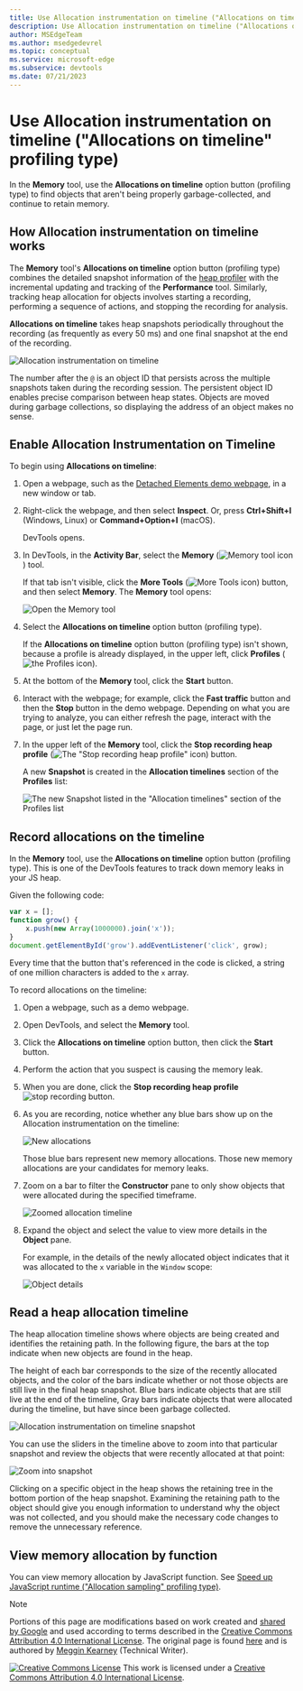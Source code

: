 ```yaml
---
title: Use Allocation instrumentation on timeline ("Allocations on timeline" profiling type)
description: Use Allocation instrumentation on timeline ("Allocations on timeline" profiling type) to find objects that aren't being properly garbage collected, and continue to retain memory.
author: MSEdgeTeam
ms.author: msedgedevrel
ms.topic: conceptual
ms.service: microsoft-edge
ms.subservice: devtools
ms.date: 07/21/2023
---
```

<!-- Copyright Meggin Kearney

   Licensed under the Apache License, Version 2.0 (the "License");
   you may not use this file except in compliance with the License.
   You may obtain a copy of the License at

       https://www.apache.org/licenses/LICENSE-2.0

   Unless required by applicable law or agreed to in writing, software
   distributed under the License is distributed on an "AS IS" BASIS,
   WITHOUT WARRANTIES OR CONDITIONS OF ANY KIND, either express or implied.
   See the License for the specific language governing permissions and
   limitations under the License. -->
# Use Allocation instrumentation on timeline ("Allocations on timeline" profiling type)

<!-- title in other repo:
How to Use the Allocation Profiler Tool -->

In the **Memory** tool, use the **Allocations on timeline** option button (profiling type) to find objects that aren't being properly garbage-collected, and continue to retain memory.


<!-- ====================================================================== -->
## How Allocation instrumentation on timeline works

The **Memory** tool's **Allocations on timeline** option button (profiling type) combines the detailed snapshot information of the [heap profiler](heap-snapshots.md) with the incremental updating and tracking of the **Performance** tool.  Similarly, tracking heap allocation for objects involves starting a recording, performing a sequence of actions, and stopping the recording for analysis.

<!--todo: add profile memory problems (heap profiler) section when available  -->
<!--todo: add profile evaluate performance (Performance tool) section when available  -->

**Allocations on timeline** takes heap snapshots periodically throughout the recording (as frequently as every 50 ms) and one final snapshot at the end of the recording.

![Allocation instrumentation on timeline](./allocation-profiler-images/timeline-snapshot-highlighted.png)

The number after the `@` is an object ID that persists across the multiple snapshots taken during the recording session.  The persistent object ID enables precise comparison between heap states.  Objects are moved during garbage collections, so displaying the address of an object makes no sense.


<!-- ====================================================================== -->
## Enable Allocation Instrumentation on Timeline

To begin using **Allocations on timeline**:

1. Open a webpage, such as the [Detached Elements demo webpage](https://microsoftedge.github.io/Demos/detached-elements/), in a new window or tab.

1. Right-click the webpage, and then select **Inspect**.  Or, press **Ctrl+Shift+I** (Windows, Linux) or **Command+Option+I** (macOS).

   DevTools opens.

1. In DevTools, in the **Activity Bar**, select the **Memory** (![Memory tool icon](./allocation-profiler-images/memory-tool-icon.png)) tool.

   If that tab isn't visible, click the **More Tools** (![More Tools icon](./allocation-profiler-images/more-tools-icon.png)) button, and then select **Memory**.  The **Memory** tool opens:

   ![Open the Memory tool](./allocation-profiler-images/memory-tool-allocations-on-timeline-option-button.png)

1. Select the **Allocations on timeline** option button (profiling type).

   If the **Allocations on timeline** option button (profiling type) isn't shown, because a profile is already displayed, in the upper left, click **Profiles** (![the Profiles icon](./allocation-profiler-images/profiles-icon.png)).

1. At the bottom of the **Memory** tool, click the **Start** button.

1. Interact with the webpage; for example, click the **Fast traffic** button and then the **Stop** button in the demo webpage.  Depending on what you are trying to analyze, you can either refresh the page, interact with the page, or just let the page run.

1. In the upper left of the **Memory** tool, click the **Stop recording heap profile** (![The "Stop recording heap profile" icon](./allocation-profiler-images/stop-recording-icon.png)) button.

   A new **Snapshot** is created in the **Allocation timelines** section of the **Profiles** list:

   ![The new Snapshot listed in the "Allocation timelines" section of the Profiles list](./allocation-profiler-images/allocation-timelines-profile.png)


<!-- moved from "Fix memory problems" article -->
<!-- ====================================================================== -->
## Record allocations on the timeline

In the **Memory** tool, use the **Allocations on timeline** option button (profiling type).  This is one of the DevTools features to track down memory leaks in your JS heap.

Given the following code:

```javascript
var x = [];
function grow() {
    x.push(new Array(1000000).join('x'));
}
document.getElementById('grow').addEventListener('click', grow);
```

Every time that the button that's referenced in the code is clicked, a string of one million characters is added to the `x` array.


To record allocations on the timeline:

1. Open a webpage, such as a demo webpage.<!-- todo: open a Demo webpage, show png & steps for it -->

1. Open DevTools, and select the **Memory** tool.

1. Click the **Allocations on timeline** option button, then click the **Start** button.

1. Perform the action that you suspect is causing the memory leak.

1. When you are done, click the **Stop recording heap profile** ![stop recording](./allocation-profiler-images/stop-recording-icon.png) button.

1. As you are recording, notice whether any blue bars show up on the Allocation instrumentation on the timeline:

   ![New allocations](./allocation-profiler-images/allocation-timeline-snapshot-all.png)

   Those blue bars represent new memory allocations.  Those new memory allocations are your candidates for memory leaks.

1. Zoom on a bar to filter the **Constructor** pane to only show objects that were allocated during the specified timeframe.

   ![Zoomed allocation timeline](./allocation-profiler-images/allocation-timeline-snapshot-focused.png)

1. Expand the object and select the value to view more details in the **Object** pane.

   For example, in the details of the newly allocated object indicates that it was allocated to the `x` variable in the `Window` scope:

   ![Object details](./allocation-profiler-images/allocation-timeline-snapshot-focused-constructor-expanded.png)


<!-- ====================================================================== -->
## Read a heap allocation timeline

The heap allocation timeline shows where objects are being created and identifies the retaining path.  In the following figure, the bars at the top indicate when new objects are found in the heap.

The height of each bar corresponds to the size of the recently allocated objects, and the color of the bars indicate whether or not those objects are still live in the final heap snapshot.  Blue bars indicate objects that are still live at the end of the timeline, Gray bars indicate objects that were allocated during the timeline, but have since been garbage collected.

![Allocation instrumentation on timeline snapshot](./allocation-profiler-images/timelines-snapshot.png)

<!-- In the following figure, an action was performed 3 times.  The sample program caches five objects, so the last five blue bars are expected.  But the left-most blue bar indicates a potential problem. -->
<!-- todo: redo figure 4 with multiple click actions -->

You can use the sliders in the timeline above to zoom into that particular snapshot and review the objects that were recently allocated at that point:

![Zoom into snapshot](./allocation-profiler-images/timeline-snapshot-highlighted-annotated.png)

Clicking on a specific object in the heap shows the retaining tree in the bottom portion of the heap snapshot.  Examining the retaining path to the object should give you enough information to understand why the object was not collected, and you should make the necessary code changes to remove the unnecessary reference.


<!-- ====================================================================== -->
## View memory allocation by function

You can view memory allocation by JavaScript function.  See [Speed up JavaScript runtime ("Allocation sampling" profiling type)](../rendering-tools/js-runtime.md).


<!-- ====================================================================== -->
> [!NOTE]
> Portions of this page are modifications based on work created and [shared by Google](https://developers.google.com/terms/site-policies) and used according to terms described in the [Creative Commons Attribution 4.0 International License](https://creativecommons.org/licenses/by/4.0).
> The original page is found [here](https://developer.chrome.com/docs/devtools/memory-problems/allocation-profiler/) and is authored by [Meggin Kearney](https://developers.google.com/web/resources/contributors#meggin-kearney) (Technical Writer).

[![Creative Commons License](../../media/cc-logo/88x31.png)](https://creativecommons.org/licenses/by/4.0)
This work is licensed under a [Creative Commons Attribution 4.0 International License](https://creativecommons.org/licenses/by/4.0).
